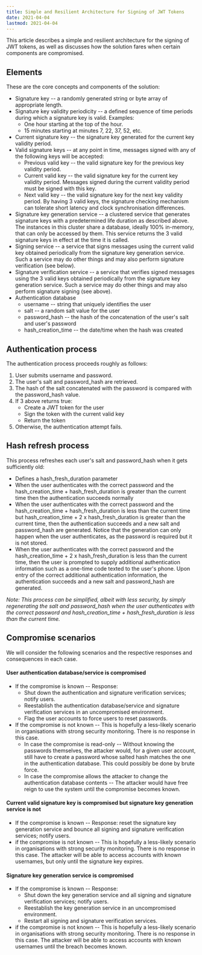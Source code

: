 ```yaml
---
title: Simple and Resilient Architecture for Signing of JWT Tokens
date: 2021-04-04
lastmod: 2021-04-04
---
```


This article describes a simple and resilient architecture for the signing of JWT tokens, as well as discusses how the solution fares when certain components are compromised.

## Elements

These are the core concepts and components of the solution:

- Signature key -- a randomly generated string or byte array of appropriate length.
- Signature key validity periodicity -- a defined sequence of time periods during which a signature key is valid.  Examples:
  - One hour starting at the top of the hour.
  - 15 minutes starting at minutes 7, 22, 37, 52, etc.
- Current signature key -- the signature key generated for the current key validity period.
- Valid signature keys -- at any point in time, messages signed with any of the following keys will be accepted:
  - Previous valid key -- the valid signature key for the previous key validity period.
  - Current valid key -- the valid signature key for the current key validity period.  Messages signed during the current validity period must be signed with this key.
  - Next valid key -- the valid signature key for the next key validity period.
  By having 3 valid keys, the signature checking mechanism can tolerate short latency and clock synchronisation differences.
- Signature key generation service -- a clustered service that generates signature keys with a predetermined life duration as described above.  The instances in this cluster share a database, ideally 100% in-memory, that can only be accessed by them.  This service returns the 3 valid signature keys in effect at the time it is called.
- Signing service -- a service that signs messages using the current valid key obtained periodically from the signature key generation service.  Such a service may do other things and may also perform signature verification (see below).
- Signature verification service -- a service that verifies signed messages using the 3 valid keys obtained periodically from the signature key generation service.  Such a service may do other things and may also perform signature signing (see above).
- Authentication database
  - username -- string that uniquely identifies the user
  - salt -- a random salt value for the user
  - password_hash -- the hash of the concatenation of the user's salt and user's password
  - hash_creation_time -- the date/time when the hash was created
## Authentication process
The authentication process proceeds roughly as follows:
1. User submits username and password.
2. The user's salt and password_hash are retrieved.
3. The hash of the salt concatenated with the password is compared with the password_hash value.
4. If 3 above returns true:
   - Create a JWT token for the user
   - Sign the token with the current valid key
   - Return the token
5. Otherwise, the authentication attempt fails.


## Hash refresh process

This process refreshes each user's salt and password_hash when it gets sufficiently old:

- Defines a hash_fresh_duration parameter
- When the user authenticates with the correct password and the hash_creation_time  + hash_fresh_duration is greater than the current time then the authentication succeeds normally
- When the user authenticates with the correct password and the hash_creation_time  + hash_fresh_duration is less than the current time but hash_creation_time + 2 x hash_fresh_duration is greater than the current time, then the authentication succeeds and a new salt and password_hash are generated.  Notice that the generation can only happen when the user authenticates, as the password is required but it is not stored.
- When the user authenticates with the correct password and the hash_creation_time  + 2 x hash_fresh_duration is less than the current time, then the user is prompted to supply additional authentication information such as a one-time code texted to the user's phone.  Upon entry of the correct additional authentication information, the authentication succeeds and a new salt and password_hash are generated.

*Note: This process can be simplified, albeit with less security, by simply regenerating the salt and password_hash when the user authenticates with the correct password and hash_creation_time + hash_fresh_duration is less than the current time.*



## Compromise scenarios

We will consider the following scenarios and the respective responses and consequences in each case.

#### User authentication database/service is compromised

- If the compromise is known -- Response:
  - Shut down the authentication and signature verification services; notify users.
  - Reestablish the authentication database/service and signature verification services in an uncompromised environment.
  - Flag the user accounts to force users to reset passwords.
- If the compromise is not known -- This is hopefully a less-likely scenario in organisations with strong security monitoring.  There is no response in this case.  
  - In case the compromise is read-only -- Without knowing the passwords themselves, the attacker would, for a given user account, still have to create a password whose salted hash matches the one in the authentication database.  This could possibly be done by brute force.
  - In case the compromise allows the attacker to change the authentication database contents -- The attacker would have free reign to use the system until the compromise becomes known.

#### Current valid signature key is compromised but signature key generation service is not

- If the compromise is known -- Response: reset the signature key generation service and bounce all signing and signature verification services; notify users.
- if the compromise is not known -- This is hopefully a less-likely scenario in organisations with strong security monitoring.  There is no response in this case.  The attacker will be able to access accounts with known usernames, but only until the signature key expires.

#### Signature key generation service is compromised

- If the compromise is known -- Response:
  - Shut down the key generation service and all signing and signature verification services; notify users.
  - Reestablish the key generation service in an uncompromised environment.
  - Restart all signing and signature verification services.
- if the compromise is not known -- This is hopefully a less-likely scenario in organisations with strong security monitoring.  There is no response in this case.  The attacker will be able to access accounts with known usernames until the breach becomes known.

